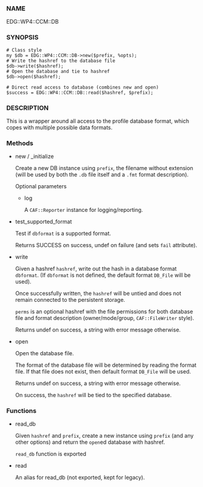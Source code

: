 
### NAME

EDG::WP4::CCM::DB

### SYNOPSIS
    # Class style
    my $db = EDG::WP4::CCM::DB->new($prefix, %opts);
    # Write the hashref to the database file
    $db->write($hashref);
    # Open the database and tie to hashref
    $db->open($hashref);

    # Direct read access to database (combines new and open)
    $success = EDG::WP4::CCM::DB::read($hashref, $prefix);

### DESCRIPTION

This is a wrapper around all access to the profile database
format, which copes with multiple possible data formats.

### Methods

- new / \_initialize

    Create a new DB instance using `prefix`, the filename without extension
    (will be used by both the `.db` file itself and a `.fmt` format description).

    Optional parameters

    - log

        A `CAF::Reporter` instance for logging/reporting.

- test\_supported\_format

    Test if `dbformat` is a supported format.

    Returns SUCCESS on success, undef on failure (and sets `fail` attribute).

- write

    Given a hashref `hashref`, write out the
    hash in a database format `dbformat`.
    (If `dbformat` is not defined, the
    default format `DB_File` will be used).

    Once successfully written, the `hashref` will be
    untied and does not remain connected to the
    persistent storage.

    `perms` is an optional hashref with the file permissions
    for both database file and format description
    (owner/mode/group, `CAF::FileWriter` style).

    Returns undef on success, a string with error message otherwise.

- open

    Open the database file.

    The format of the database file will be determined by reading
    the format file. If that file does not exist, then
    default format `DB_File` will be used.

    Returns undef on success, a string with error message otherwise.

    On success, the `hashref` will be tied to the specified database.

### Functions

- read\_db

    Given `hashref` and `prefix`, create a new instance
    using `prefix` (and any other options)
    and return the `open`ed database with hashref.

    `read_db` function is exported

- read

    An alias for read\_db (not exported, kept for legacy).
